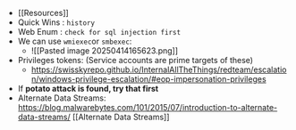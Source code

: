 - [[Resources]]
- Quick Wins : `history`
- Web Enum : `check for sql injection first`
- We can use `wmiexec`or `smbexec`:
	- ![[Pasted image 20250414165623.png]]
- Privileges tokens: (Service accounts are prime targets of these)
	- https://swisskyrepo.github.io/InternalAllTheThings/redteam/escalation/windows-privilege-escalation/#eop-impersonation-privileges
- If **potato attack is found, try that first**
- Alternate Data Streams: https://blog.malwarebytes.com/101/2015/07/introduction-to-alternate-data-streams/ [[Alternate Data Streams]]